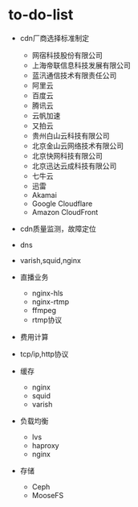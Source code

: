 # to-do-list
- cdn厂商选择标准制定
  - 网宿科技股份有限公司
  - 上海帝联信息科技发展有限公司
  - 蓝汛通信技术有限责任公司
  - 阿里云
  - 百度云
  - 腾讯云
  - 云帆加速
  - 又拍云
  - 贵州白山云科技有限公司
  - 北京金山云网络技术有限公司
  - 北京快网科技有限公司
  - 北京迅达云成科技有限公司
  - 七牛云
  - 迅雷
  - Akamai
  - Google Cloudflare
  - Amazon CloudFront


- cdn质量监测，故障定位
- dns
- varish,squid,nginx
- 直播业务
  - nginx-hls
  - nginx-rtmp
  - ffmpeg
  - rtmp协议
- 费用计算
- tcp/ip,http协议
- 缓存
  - nginx
  - squid
  - varish
- 负载均衡
  - lvs
  - haproxy
  - nginx
- 存储
  - Ceph
  - MooseFS
